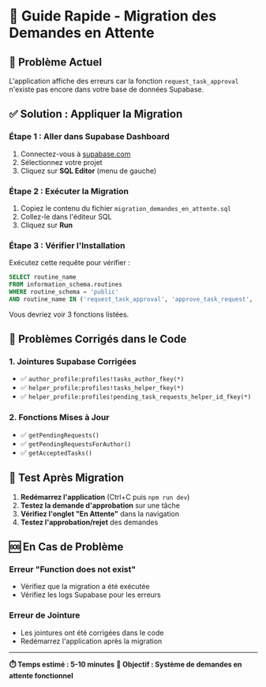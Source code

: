 # 🚀 Guide Rapide - Migration des Demandes en Attente

## 🚨 **Problème Actuel**
L'application affiche des erreurs car la fonction `request_task_approval` n'existe pas encore dans votre base de données Supabase.

## ✅ **Solution : Appliquer la Migration**

### **Étape 1 : Aller dans Supabase Dashboard**
1. Connectez-vous à [supabase.com](https://supabase.com)
2. Sélectionnez votre projet
3. Cliquez sur **SQL Editor** (menu de gauche)

### **Étape 2 : Exécuter la Migration**
1. Copiez le contenu du fichier `migration_demandes_en_attente.sql`
2. Collez-le dans l'éditeur SQL
3. Cliquez sur **Run**

### **Étape 3 : Vérifier l'Installation**
Exécutez cette requête pour vérifier :
```sql
SELECT routine_name 
FROM information_schema.routines 
WHERE routine_schema = 'public' 
AND routine_name IN ('request_task_approval', 'approve_task_request', 'reject_task_request');
```

Vous devriez voir 3 fonctions listées.

## 🔧 **Problèmes Corrigés dans le Code**

### **1. Jointures Supabase Corrigées**
- ✅ `author_profile:profiles!tasks_author_fkey(*)`
- ✅ `helper_profile:profiles!tasks_helper_fkey(*)`
- ✅ `helper_profile:profiles!pending_task_requests_helper_id_fkey(*)`

### **2. Fonctions Mises à Jour**
- ✅ `getPendingRequests()`
- ✅ `getPendingRequestsForAuthor()`
- ✅ `getAcceptedTasks()`

## 🧪 **Test Après Migration**

1. **Redémarrez l'application** (Ctrl+C puis `npm run dev`)
2. **Testez la demande d'approbation** sur une tâche
3. **Vérifiez l'onglet "En Attente"** dans la navigation
4. **Testez l'approbation/rejet** des demandes

## 🆘 **En Cas de Problème**

### **Erreur "Function does not exist"**
- Vérifiez que la migration a été exécutée
- Vérifiez les logs Supabase pour les erreurs

### **Erreur de Jointure**
- Les jointures ont été corrigées dans le code
- Redémarrez l'application après la migration

---

**⏱️ Temps estimé : 5-10 minutes**
**🎯 Objectif : Système de demandes en attente fonctionnel**
